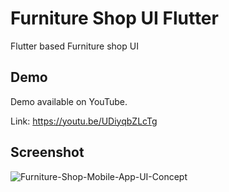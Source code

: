 # Furniture Shop UI Flutter

Flutter based Furniture shop UI

## Demo
Demo available on YouTube.

Link: https://youtu.be/UDiyqbZLcTg

## Screenshot

![Furniture-Shop-Mobile-App-UI-Concept](https://user-images.githubusercontent.com/54774962/98377054-57682f80-206a-11eb-8bb8-9eb32b9cb608.jpg)

